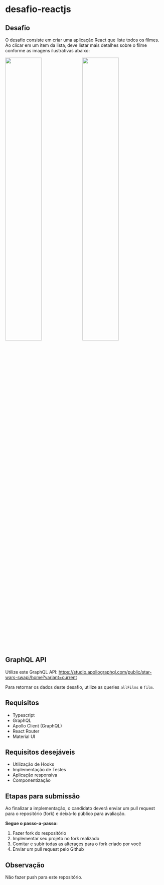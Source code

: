 # desafio-reactjs

## Desafio

O desafio consiste em criar uma aplicação React que liste todos os filmes. Ao
clicar em um item da lista, deve listar mais detalhes sobre o filme conforme as
imagens ilustrativas abaixo:

<div styles="display: flex">
  <img src="https://user-images.githubusercontent.com/8798970/207090471-f784a5e6-7d80-44b2-9cab-67ed5deb0c1e.png" width="48%">
  <img src="https://user-images.githubusercontent.com/8798970/207090630-a35253f6-921a-4243-a777-e46512878d73.png" width="48%">
</div>

## GraphQL API

Utilize este GraphQL API:
https://studio.apollographql.com/public/star-wars-swapi/home?variant=current

Para retornar os dados deste desafio, utilize as queries `allFilms` e `film`.

## Requisitos

- Typescript
- GraphQL
- Apollo Client (GraphQL)
- React Router
- Material UI

## Requisitos desejáveis

- Utilização de Hooks
- Implementação de Testes
- Aplicação responsiva
- Componentização

## Etapas para submissão

Ao finalizar a implementação, o candidato deverá enviar um pull request para o
repositório (fork) e deixá-lo público para avaliação.

**Segue o passo-a-passo:**

1. Fazer fork do respositório
2. Implementar seu projeto no fork realizado
3. Comitar e subir todas as alteraçes para o fork criado por você
4. Enviar um pull request pelo Github

## Observação

Não fazer push para este repositório.

